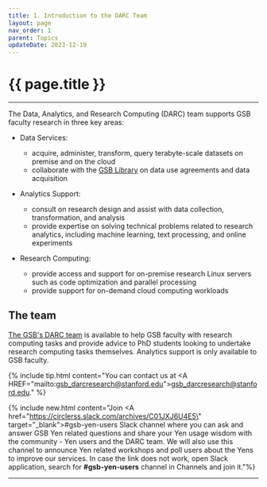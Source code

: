 ```yaml
---
title: 1. Introduction to the DARC Team 
layout: page
nav_order: 1
parent: Topics 
updateDate: 2023-12-19
---
```


# {{ page.title }}
---

The Data, Analytics, and Research Computing (DARC) team supports GSB faculty research in three key areas:

- Data Services:
    - acquire, administer, transform, query terabyte-scale datasets on premise and on the cloud
    - collaborate with the <a href="https://www.gsb.stanford.edu/library" target="_blank">GSB Library</a> on data use agreements and data acquisition

- Analytics Support:
    - consult on research design and assist with data collection, transformation, and analysis
    - provide expertise on solving technical problems related to research analytics, including machine learning, text processing, and online experiments 

- Research Computing:
    - provide access and support for on-premise research Linux servers such as code optimization and parallel processing
    - provide support for on-demand cloud computing workloads


## The team
<a href="https://www.gsb.stanford.edu/faculty-research/darc" target="_blank">The GSB's DARC team</a> is available to help GSB faculty with research computing tasks and provide advice to PhD students 
looking to undertake research computing tasks themselves. Analytics support is only available to GSB faculty.

{% include tip.html content="You can contact us at <A HREF=\"mailto:gsb_darcresearch@stanford.edu\">gsb_darcresearch@stanford.edu.</A>" %}

{% include new.html content="Join <A href=\"https://circlerss.slack.com/archives/C01JXJ6U4E5\" target=\"_blank\">#gsb-yen-users Slack channel</A> where you can ask and answer GSB Yen related questions and share your Yen usage wisdom with the community - Yen users and the DARC team. We will also use this channel to announce Yen related workshops and poll users about the Yens to improve our services. In case the link does not work, open Slack application, search for <b>#gsb-yen-users</b> channel in Channels and join it."%}

---
<a href="/gettingStarted/shell_novice.html"><span class="glyphicon glyphicon-menu-left fa-lg" style="float: left;"/></a> <a href="/gettingStarted/2_local_example.html"><span class="glyphicon glyphicon-menu-right fa-lg" style="float: right;"/></a>
